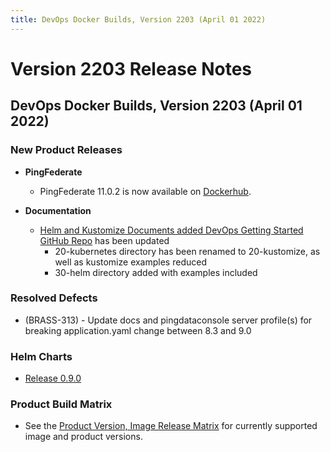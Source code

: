```yaml
---
title: DevOps Docker Builds, Version 2203 (April 01 2022)
---
```

# Version 2203 Release Notes

## DevOps Docker Builds, Version 2203 (April 01 2022)

### New Product Releases

- **PingFederate**
    - PingFederate 11.0.2 is now available on [Dockerhub](https://hub.docker.com/r/pingidentity/pingfederate).

- **Documentation**
    - [Helm and Kustomize Documents added DevOps Getting Started GitHub Repo](https://github.com/pingidentity/pingidentity-devops-getting-started) has been updated
        - 20-kubernetes directory has been renamed to 20-kustomize, as well as kustomize examples reduced
        - 30-helm directory added with examples included

### Resolved Defects

- (BRASS-313) - Update docs and pingdataconsole server profile(s) for breaking application.yaml change between 8.3 and 9.0

### Helm Charts
- [Release 0.9.0](https://helm.pingidentity.com/release-notes/currentRelease)

### Product Build Matrix

- See the [Product Version, Image Release Matrix](https://docs.google.com/spreadsheets/d/e/2PACX-1vSvySYHZxK-NOMeOMKSVjZWRr64T4raSNfrkcxdTRUxsftSwKgAN5z_gQarxywjIPJaVG8WJMt7ehXI/pub?output=pdf)
for currently supported image and product versions.

